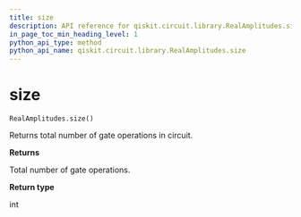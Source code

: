 ```yaml
---
title: size
description: API reference for qiskit.circuit.library.RealAmplitudes.size
in_page_toc_min_heading_level: 1
python_api_type: method
python_api_name: qiskit.circuit.library.RealAmplitudes.size
---
```


# size

<span id="qiskit.circuit.library.RealAmplitudes.size" />

`RealAmplitudes.size()`

Returns total number of gate operations in circuit.

**Returns**

Total number of gate operations.

**Return type**

int

